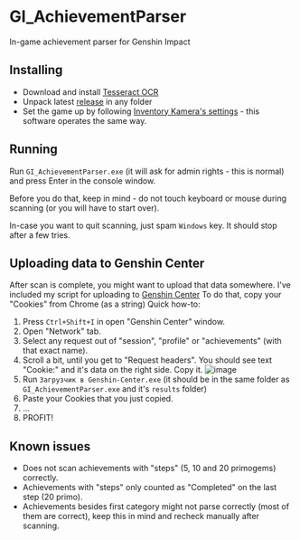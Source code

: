 # GI_AchievementParser
In-game achievement parser for Genshin Impact

## Installing
- Download and install [Tesseract OCR](https://digi.bib.uni-mannheim.de/tesseract/tesseract-ocr-w64-setup-5.3.3.20231005.exe)
- Unpack latest [release](https://github.com/mostm/GI_AchievementParser/releases/latest) in any folder
- Set the game up by following [Inventory Kamera's settings](https://github.com/Andrewthe13th/Inventory_Kamera#setting-up-genshin-impact) - this software operates the same way.

## Running
Run `GI_AchievementParser.exe` (it will ask for admin rights - this is normal) and press Enter in the console window.

Before you do that, keep in mind - do not touch keyboard or mouse during scanning (or you will have to start over).

In-case you want to quit scanning, just spam `Windows` key. It should stop after a few tries.

## Uploading data to Genshin Center

After scan is complete, you might want to upload that data somewhere.
I've included my script for uploading to [Genshin Center](https://genshin-center.com/)
To do that, copy your "Cookies" from Chrome (as a string)
Quick how-to:
1. Press `Ctrl+Shift+I` in open "Genshin Center" window.
2. Open "Network" tab.
3. Select any request out of "session", "profile" or "achievements" (with that exact name).
4. Scroll a bit, until you get to "Request headers". You should see text "Cookie:" and it's data on the right side. Copy it.
![image](https://github.com/mostm/GI_AchievementParser/assets/23155159/1a2f815c-f401-480b-a66a-682ffcc5f519)
5. Run `Загрузчик в Genshin-Center.exe` (it should be in the same folder as `GI_AchievementParser.exe` and it's `results` folder)
6. Paste your Cookies that you just copied.
7. ...
8. PROFIT!

## Known issues
- Does not scan achievements with "steps" (5, 10 and 20 primogems) correctly.
- Achievements with "steps" only counted as "Completed" on the last step (20 primo).
- Achievements besides first category might not parse correctly (most of them are correct), keep this in mind and recheck manually after scanning.
